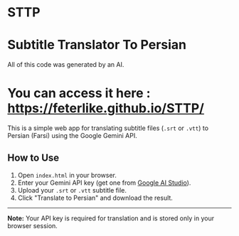 # STTP
# Subtitle Translator To Persian
All of this code was generated by an AI.

# You can access it here : https://feterlike.github.io/STTP/
This is a simple web app for translating subtitle files (`.srt` or `.vtt`) to Persian (Farsi) using the Google Gemini API.

## How to Use
1. Open `index.html` in your browser.
2. Enter your Gemini API key (get one from [Google AI Studio](https://aistudio.google.com/u/0/apikey)).
3. Upload your `.srt` or `.vtt` subtitle file.
4. Click "Translate to Persian" and download the result.

---
**Note:** Your API key is required for translation and is stored only in your browser session. 
